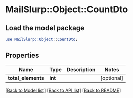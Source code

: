 # MailSlurp::Object::CountDto

## Load the model package
```perl
use MailSlurp::Object::CountDto;
```

## Properties
Name | Type | Description | Notes
------------ | ------------- | ------------- | -------------
**total_elements** | **int** |  | [optional] 

[[Back to Model list]](../README#documentation-for-models) [[Back to API list]](../README#documentation-for-api-endpoints) [[Back to README]](../README)


